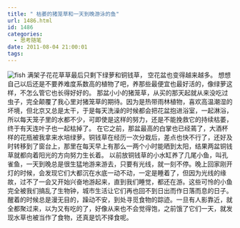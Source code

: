 ```yaml
---
title: " 枯萎的猪笼草和一天到晚游泳的鱼"
url: 1486.html
id: 1486
categories:
  - 思考随笔
date: 2011-08-04 21:00:01
tags:
---
```


![](../../../images/2011/08/fish.jpg "fish") 满架子花花草草最后只剩下绿萝和铜钱草， 空花盆也变得越来越多。 想想自己以后还是不要养难度系数高的植物了吧，养那些最便宜也最好活的，像绿萝这样，不怎么管它也长得好好的。 那盆小小的猪笼草，从买的那天起就从来没吃过虫子，完全颠覆了我心里对猪笼草的期待。因为是热带雨林植物，喜欢高温潮湿的坏境，但北京又总是太干，于是每天洗澡的时候都会把花盆抱进浴室，一起淋浴，所以每天笼子里的水都不少，可即使是这样的努力，还是不能挽救它的持续枯萎，终于有天连叶子也一起枯掉了。 在它之前，那盆最高的白掌也已经蔫了，大酒杯样的花瓶被我拿来水培绿萝。铜钱草在经历一次分栽后，差点也快不行了，还好及时转移到了窗台上，那里在每天早上有那么一两个小时能晒到太阳，结果两盆铜钱草就都向着阳光的方向努力生长着。 以前放铜钱草的小水缸养了几尾小鱼，叫孔雀鱼，一天到晚总是很生猛地游来游去，只要有光线，就一刻不停。晚上回家刚开灯的时候，会发现它们大都沉在水底一动不动，一定是睡着了，但因为光线的缘故，过不了一会又开始兴奋地游起来，直到我们睡觉，都还在游。这些可怜的小鱼完全被我们搞乱了生物钟，城市生活让它们再也回不到日出而作日落而息的日子。醒着的时候总是漫无目的，躁动不安，到处寻觅食物的踪迹。一旦有人影靠近，就全都聚过来，以为又有吃的了，好像从来也不会觉得饱，之前饿了它们一天，就发现水草也被当作了食物，还真是饥不择食呢。